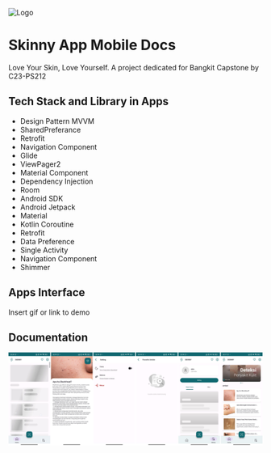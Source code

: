 
![Logo](https://github.com/MuhammadRafliGimnastiar/bangkit-capstone-project-skinny-app/assets/79553697/00834840-152e-44e0-8309-a25956a6b832)


# Skinny App Mobile Docs

Love Your Skin, Love Yourself.
A project dedicated for Bangkit Capstone
by C23-PS212



## Tech Stack and Library in Apps

- Design Pattern MVVM
- SharedPreferance
- Retrofit
- Navigation Component
- Glide
- ViewPager2
- Material Component
- Dependency Injection
- Room
- Android SDK
- Android Jetpack
- Material
- Kotlin Coroutine
- Retrofit
- Data Preference
- Single Activity
- Navigation Component
- Shimmer


## Apps Interface

Insert gif or link to demo


## Documentation

![Image](https://github.com/MuhammadRafliGimnastiar/bangkit-capstone-project-skinny-app/blob/Mobile-App/SKINNY%20APPS.png)



